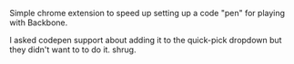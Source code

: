 Simple chrome extension to speed up setting up a code "pen" for playing with Backbone.

I asked codepen support about adding it to the quick-pick dropdown but they didn't want to to do it. shrug.

